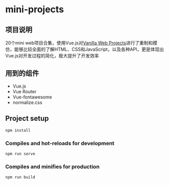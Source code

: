 # mini-projects

## 项目说明
20个mini web项目合集，使用Vue.js对[Vanilla Web Projects](https://github.com/bradtraversy/vanillawebprojects)进行了重制和模仿，能够比较全面的了解HTML、CSS和JavaScript，以及各种API，更是体现出Vue.js对开发过程的简化，极大提升了开发效率

## 用到的组件
- Vue.js
- Vue Router
- Vue-fontawesome
- normalize.css

## Project setup
```
npm install
```

### Compiles and hot-reloads for development
```
npm run serve
```

### Compiles and minifies for production
```
npm run build
```